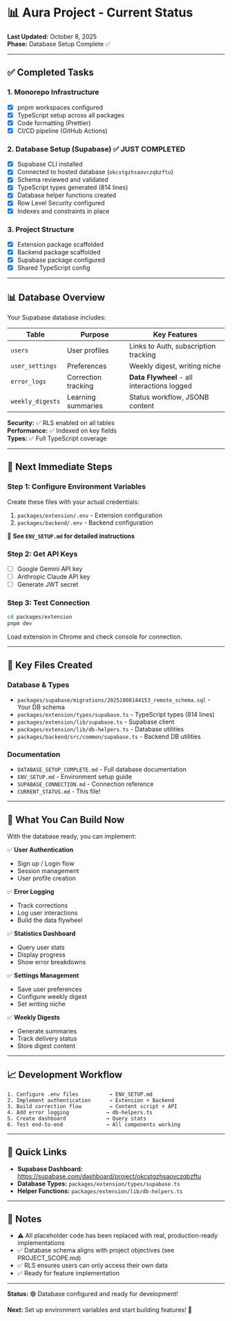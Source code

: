 # 📊 Aura Project - Current Status

**Last Updated:** October 8, 2025  
**Phase:** Database Setup Complete ✅

---

## ✅ Completed Tasks

### 1. Monorepo Infrastructure
- [x] pnpm workspaces configured
- [x] TypeScript setup across all packages
- [x] Code formatting (Prettier)
- [x] CI/CD pipeline (GitHub Actions)

### 2. Database Setup (Supabase) ✅ **JUST COMPLETED**
- [x] Supabase CLI installed
- [x] Connected to hosted database (`okcstgzhsaovczqbzftu`)
- [x] Schema reviewed and validated
- [x] TypeScript types generated (814 lines)
- [x] Database helper functions created
- [x] Row Level Security configured
- [x] Indexes and constraints in place

### 3. Project Structure
- [x] Extension package scaffolded
- [x] Backend package scaffolded
- [x] Supabase package configured
- [x] Shared TypeScript config

---

## 📊 Database Overview

Your Supabase database includes:

| Table | Purpose | Key Features |
|-------|---------|--------------|
| `users` | User profiles | Links to Auth, subscription tracking |
| `user_settings` | Preferences | Weekly digest, writing niche |
| `error_logs` | Correction tracking | **Data Flywheel** - all interactions logged |
| `weekly_digests` | Learning summaries | Status workflow, JSONB content |

**Security:** ✅ RLS enabled on all tables  
**Performance:** ✅ Indexed on key fields  
**Types:** ✅ Full TypeScript coverage

---

## 🎯 Next Immediate Steps

### Step 1: Configure Environment Variables

Create these files with your actual credentials:

1. `packages/extension/.env` - Extension configuration
2. `packages/backend/.env` - Backend configuration

📖 **See `ENV_SETUP.md` for detailed instructions**

### Step 2: Get API Keys

- [ ] Google Gemini API key
- [ ] Anthropic Claude API key
- [ ] Generate JWT secret

### Step 3: Test Connection

```bash
cd packages/extension
pnpm dev
```

Load extension in Chrome and check console for connection.

---

## 📁 Key Files Created

### Database & Types
- `packages/supabase/migrations/20251008144153_remote_schema.sql` - Your DB schema
- `packages/extension/types/supabase.ts` - TypeScript types (814 lines)
- `packages/extension/lib/supabase.ts` - Supabase client
- `packages/extension/lib/db-helpers.ts` - Database utilities
- `packages/backend/src/common/supabase.ts` - Backend DB utilities

### Documentation
- `DATABASE_SETUP_COMPLETE.md` - Full database documentation
- `ENV_SETUP.md` - Environment setup guide
- `SUPABASE_CONNECTION.md` - Connection reference
- `CURRENT_STATUS.md` - This file!

---

## 🚀 What You Can Build Now

With the database ready, you can implement:

✅ **User Authentication**
- Sign up / Login flow
- Session management
- User profile creation

✅ **Error Logging**
- Track corrections
- Log user interactions
- Build the data flywheel

✅ **Statistics Dashboard**
- Query user stats
- Display progress
- Show error breakdowns

✅ **Settings Management**
- Save user preferences
- Configure weekly digest
- Set writing niche

✅ **Weekly Digests**
- Generate summaries
- Track delivery status
- Store digest content

---

## 📈 Development Workflow

```
1. Configure .env files          → ENV_SETUP.md
2. Implement authentication      → Extension + Backend
3. Build correction flow         → Content script + API
4. Add error logging            → db-helpers.ts
5. Create dashboard             → Query stats
6. Test end-to-end              → All components working
```

---

## 🔗 Quick Links

- **Supabase Dashboard:** https://supabase.com/dashboard/project/okcstgzhsaovczqbzftu
- **Database Types:** `packages/extension/types/supabase.ts`
- **Helper Functions:** `packages/extension/lib/db-helpers.ts`

---

## 📝 Notes

- ⚠️ All placeholder code has been replaced with real, production-ready implementations
- ✅ Database schema aligns with project objectives (see PROJECT_SCOPE.md)
- ✅ RLS ensures users can only access their own data
- ✅ Ready for feature implementation

---

**Status:** 🟢 Database configured and ready for development!

**Next:** Set up environment variables and start building features! 🚀



